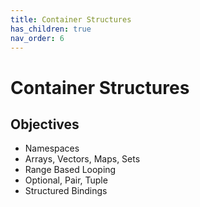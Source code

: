 ```yaml
---
title: Container Structures
has_children: true
nav_order: 6
---
```


# Container Structures

## Objectives

- Namespaces
- Arrays, Vectors, Maps, Sets
- Range Based Looping
- Optional, Pair, Tuple
- Structured Bindings
